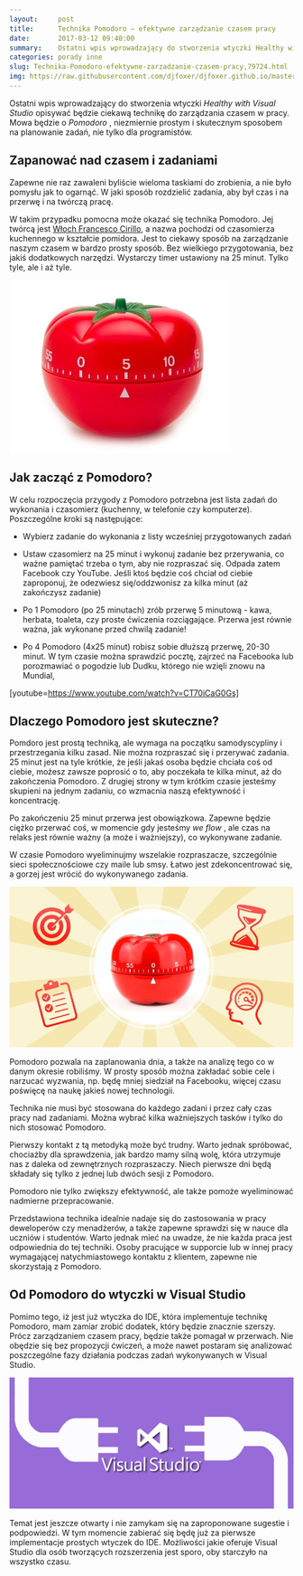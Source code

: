 ```yaml
---
layout:     post
title:      Technika Pomodoro — efektywne zarządzanie czasem pracy
date:       2017-03-12 09:40:00
summary:    Ostatni wpis wprowadzający do stworzenia wtyczki Healthy with Visual Studio opisywać będzie ciekawą technikę do zarządzania czasem w pracy. Mowa będzie o Pomodoro, niezmiernie prostym i skutecznym sposobem na planowanie zadań, nie tylko dla programistów.Zapanować nad czasem i zadaniamiZapewne nie raz zawaleni byliście wieloma taskiami do zrobienia, a nie było pomysłu jak to ogarnąć. W jaki sposób ...
categories: porady inne
slug: Technika-Pomodoro-efektywne-zarzadzanie-czasem-pracy,79724.html
img: https://raw.githubusercontent.com/djfoxer/djfoxer.github.io/master/_img/2017-3-12-_34_/g_-_-x-_-_-_x20170312024440_0.jpg
---
```




Ostatni wpis wprowadzający do stworzenia wtyczki  *Healthy with Visual Studio*  opisywać będzie ciekawą technikę do zarządzania czasem w pracy. Mowa będzie o  *Pomodoro* , niezmiernie prostym i skutecznym sposobem na planowanie zadań, nie tylko dla programistów.



## Zapanować nad czasem i zadaniami


Zapewne nie raz zawaleni byliście wieloma taskiami do zrobienia, a nie było pomysłu jak to ogarnąć. W jaki sposób rozdzielić zadania, aby był czas i na przerwę i na twórczą pracę.

W takim przypadku pomocna może okazać się technika Pomodoro. Jej twórcą jest [Włoch Francesco Cirillo](https://cirillocompany.de/pages/pomodoro-technique),  a nazwa pochodzi od czasomierza kuchennego w kształcie pomidora.  Jest to ciekawy sposób na zarządzanie naszym czasem w bardzo prosty sposób. Bez wielkiego przygotowania, bez jakiś dodatkowych narzędzi. Wystarczy timer ustawiony na 25 minut. Tylko tyle, ale i aż tyle. 



![desk](https://raw.githubusercontent.com/djfoxer/djfoxer.github.io/master/_img/2017-3-12-_34_/g_-_-x-_-_-_x20170312024440_0.jpg)





## Jak zacząć z Pomodoro?


W celu rozpoczęcia przygody z Pomodoro potrzebna jest lista zadań do wykonania i czasomierz (kuchenny, w telefonie czy komputerze). Poszczególne kroki są następujące:




  * Wybierz zadanie do wykonania z listy wcześniej przygotowanych zadań

  * Ustaw czasomierz na 25 minut i wykonuj zadanie bez przerywania, co ważne pamiętać trzeba o tym, aby nie rozpraszać się. Odpada zatem Facebook czy YouTube. Jeśli ktoś będzie coś chciał od ciebie zaproponuj, że odezwiesz się/oddzwonisz za kilka minut (aż zakończysz zadanie)

  * Po 1 Pomodoro (po 25 minutach) zrób przerwę 5 minutową - kawa, herbata, toaleta,  czy proste ćwiczenia rozciągające. Przerwa jest równie ważna, jak wykonane przed chwilą zadanie!

  * Po 4 Pomodoro (4x25 minut) robisz sobie dłuższą przerwę, 20-30 minut. W tym czasie można sprawdzić pocztę, zajrzeć na Facebooka lub porozmawiać o pogodzie lub Dudku, którego nie wzięli znowu na Mundial, 



[youtube=https://www.youtube.com/watch?v=CT70iCaG0Gs]




## Dlaczego Pomodoro jest skuteczne?


Pomdoro jest prostą techniką, ale wymaga na początku samodyscypliny i przestrzegania kilku zasad. Nie można rozpraszać się i przerywać zadania. 25 minut jest na tyle krótkie, że jeśli jakaś osoba będzie chciała coś od ciebie, możesz zawsze poprosić o to, aby poczekała te kilka minut, aż do zakończenia Pomodoro. Z drugiej strony w tym krótkim czasie jesteśmy skupieni na jednym zadaniu, co wzmacnia naszą efektywność i koncentrację.

Po zakończeniu 25 minut przerwa jest obowiązkowa. Zapewne będzie ciężko przerwać coś, w momencie gdy jesteśmy  *we flow* , ale czas na relaks jest równie ważny (a może i ważniejszy), co wykonywane zadanie.

W czasie Pomodoro wyeliminujmy wszelakie rozpraszacze, szczególnie sieci społecznościowe czy maile lub smsy. Łatwo jest zdekoncentrować się, a gorzej jest wrócić do wykonywanego zadania.



![desk](https://raw.githubusercontent.com/djfoxer/djfoxer.github.io/master/_img/2017-3-12-_34_/g_-_-x-_-_-_x20170312024550_0.jpg)



Pomodoro pozwala na zaplanowania dnia, a także na analizę tego co w danym okresie robiliśmy. W prosty sposób można zakładać sobie cele i narzucać wyzwania, np. będę mniej siedział na Facebooku, więcej czasu poświęcę na naukę jakieś nowej technologii. 

Technika nie musi być stosowana do każdego zadani i przez cały czas pracy nad zadaniami. Można wybrać kilka ważniejszych tasków i tylko do nich stosować Pomodoro.

Pierwszy kontakt z tą metodyką może być trudny. Warto jednak spróbować, chociażby dla sprawdzenia, jak bardzo mamy silną wolę, która utrzymuje nas z daleka od zewnętrznych  rozpraszaczy. Niech pierwsze dni będą składały się tylko z jednej lub dwóch sesji z Pomodoro.

Pomodoro nie tylko zwiększy efektywność, ale także pomoże wyeliminować nadmierne przepracowanie. 

Przedstawiona technika idealnie nadaje się do zastosowania w pracy deweloperów czy menadżerów, a także zapewne sprawdzi się w nauce dla uczniów i studentów. Warto jednak mieć na uwadze, że nie każda praca jest odpowiednia do tej techniki. Osoby pracujące w supporcie lub w innej pracy wymagającej natychmiastowego kontaktu z klientem, zapewne nie skorzystają z Pomodoro.



## Od Pomodoro do wtyczki w Visual Studio


Pomimo tego, iż jest już wtyczka do IDE, która implementuje technikę Pomodoro, mam zamiar zrobić dodatek, który będzie znacznie szerszy. Prócz zarządzaniem czasem pracy, będzie także pomagał w przerwach. Nie obędzie się bez propozycji ćwiczeń, a może nawet postaram się analizować poszczególne fazy działania podczas zadań wykonywanych w Visual Studio.



![desk](https://raw.githubusercontent.com/djfoxer/djfoxer.github.io/master/_img/2017-3-12-_34_/g_-_-x-_-_-_x20170312024448_0.png)



Temat jest jeszcze otwarty i nie zamykam się na zaproponowane sugestie i podpowiedzi. W tym momencie zabierać się będę już za pierwsze implementacje prostych wtyczek do IDE. Możliwości jakie oferuje Visual Studio dla osób tworzących rozszerzenia jest sporo, oby starczyło na wszystko czasu.
